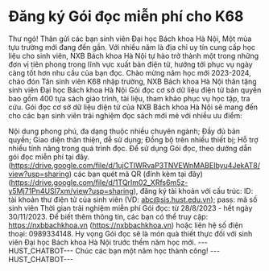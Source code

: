 # Đăng ký Gói đọc miễn phí cho K68

Thư ngỏ! Thân gửi các bạn sinh viên Đại học Bách khoa Hà Nội,
Một mùa tựu trường mới đang đến gần. Với nhiều năm là địa chỉ uy tín cung cấp học liệu cho sinh viên, NXB Bách khoa Hà Nội tự hào trở thành một trong những đơn vị tiên phong trong lĩnh vực xuất bản điện tử, hướng tới phục vụ ngày càng tốt hơn nhu cầu của bạn đọc. Chào mừng năm học mới 2023-2024, chào đón Tân sinh viên K68 nhập trường, NXB Bách khoa Hà Nội thân tặng sinh viên Đại học Bách khoa Hà Nội Gói đọc cơ sở dữ liệu điện tử bản quyền bao gồm 400 tựa sách giáo trình, tài liệu, tham khảo phục vụ học tập, tra cứu. Gói đọc cơ sở dữ liệu điện tử của NXB Bách khoa Hà Nội sẽ mang đến cho các bạn sinh viên trải nghiệm đọc sách mới mẻ với nhiều ưu điểm:

Nội dung phong phú, đa dạng thuộc nhiều chuyên ngành;
Đầy đủ bản quyền;
Giao diện thân thiện, dễ sử dụng;
Đồng bộ trên nhiều thiết bị;
Hỗ trợ nhiều tính năng trong quá trình đọc. Để sử dụng Gói đọc, theo dướng dẫn gói đọc miễn phí tại đây. (https://drive.google.com/file/d/1ujCTIWRvaP3TNVEWnMABEIbyu4JekAT8/view?usp=sharing) các bạn quét mã QR (đính kèm tại đây) (https://drive.google.com/file/d/1TQrIm02_XRfs6m5z-y5Mj71Pn4USl7xm/view?usp=sharing), đăng ký tài khoản với cấu trúc:
ID: tài khoản thư điện tử của sinh viên (VD: abc@sis.hust.edu.vn); 
pass: mã số sinh viên
Thời gian trải nghiệm miễn phí Gói đọc: từ 28/8/2023 - hết ngày 30/11/2023. Để biết thêm thông tin, các bạn có thể truy cập: https://nxbbachkhoa.vn (https://nxbbachkhoa.vn) hoặc liên hệ số điện thoại: 0989334148. Hy vọng Gói đọc sẽ là món quà thiết thực đối với sinh viên Đại học Bách khoa Hà Nội trước thềm năm học mới. 
 ---HUST_CHATBOT---
Chúc các bạn một năm học thành công! 
 ---HUST_CHATBOT---